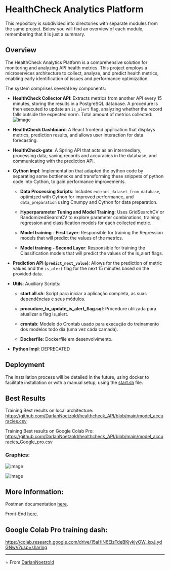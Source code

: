 # HealthCheck Analytics Platform

This repository is subdivided into directories with separate modules from the same project. Below you will find an overview of each module, remembering that it is just a summary.

## Overview

The HealthCheck Analytics Platform is a comprehensive solution for monitoring and analyzing API health metrics. This project employs a microservices architecture to collect, analyze, and predict health metrics, enabling early identification of issues and performance optimization.

The system comprises several key components:

- **HealthCheck Collector API**: Extracts metrics from another API every 15 minutes, storing the results in a PostgreSQL database. A procedure is then executed to update an `is_alert` flag, analyzing whether the record falls outside the expected norm. Total amount of metrics collected:
  ![image](https://github.com/DarlanNoetzold/healthcheck_API/assets/41628589/5b9219c2-91a6-45fd-975c-4ddcaf8fe44f)

  
- **HealthCheck Dashboard**: A React frontend application that displays metrics, prediction results, and allows user interaction for data forecasting.

- **HealthCheck-gate**: A Spring API that acts as an intermediary, processing data, saving records and accuracies in the database, and communicating with the prediction API.

- **Cython Impl**: Implementation that adapted the python code by separating some bottlenecks and transforming these snippets of python code into Cython, to gain performance improvements.

  - **Data Processing Scripts**: Includes `extract_dataset_from_database`, optimized with Cython for improved performance, and `data_preparation` using Cnumpy and Cython for data preparation.

  - **Hyperparameter Tuning and Model Training**: Uses GridSearchCV or RandomizedSearchCV to explore parameter combinations, training regression and classification models for each collected metric.
  
  - **Model training - First Layer**: Responsible for training the Regression models that will predict the values ​​of the metrics.
  
  - **Model training - Second Layer**: Responsible for training the Classification models that will predict the values ​​of the is_alert flags.

- **Prediction API (`predict_next_value`)**: Allows for the prediction of metric values and the `is_alert` flag for the next 15 minutes based on the provided data.

- **Utils**: Auxiliary Scripts:
  - **start all.sh**: Script para iniciar a aplicação completa, as suas dependências e seus módulos.

  - **procudure_to_update_is_alert_flag.sql**: Procedure utilizada para atualizar a flag is_alert.

  - **crontab**: Modelo do Crontab usado para execução do treinamento dos modelos todo dia (uma vez cada camada).
  
  - **Dockerfile**: Dockerfile em desenvolvimento.  

- **Python Impl**: DEPRECATED

## Deployment

The installation process will be detailed in the future, using docker to facilitate installation or with a manual setup, using the [start.sh](https://github.com/DarlanNoetzold/healthcheck_API/blob/main/start_all.sh) file.

## Best Results

Training Best results on local architecture:
https://github.com/DarlanNoetzold/healthcheck_API/blob/main/model_accuracies.csv

Training Best results on Google Colab Pro:
https://github.com/DarlanNoetzold/healthcheck_API/blob/main/model_accuracies_Google_pro.csv

### Graphics:

![image](https://github.com/DarlanNoetzold/healthcheck_API/assets/41628589/1862af51-27a4-4727-9b99-79ea45405e6d)

![image](https://github.com/DarlanNoetzold/healthcheck_API/assets/41628589/322edd39-0ac8-4f56-8c3a-4d3df14040e9)


## More Information:
Postman documentation [here](https://documenter.getpostman.com/view/16000387/2sA2xb7veq).

Front-End [here.](http://177.22.91.106:3001/)


## Google Colab Pro training dash:
https://colab.research.google.com/drive/15aHlN6EIzTdeBKjvkjyOW_kpJ_ydGNwV?usp=sharing

---
⭐️ From [DarlanNoetzold](https://github.com/DarlanNoetzold)
